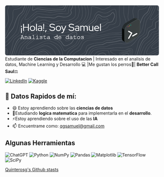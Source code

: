 ![Banner presentación](github-header-image.png)
Estudiante de **Ciencias de la Computacion** | Interesado en el analisis de datos, Machine Learning y Desarrollo 💻​
|Me gustan los perros🐶​| **Better Call Saul**⚖️​


[![LinkedIn](https://img.shields.io/badge/linkedin-%230077B5.svg?style=for-the-badge&logo=linkedin&logoColor=white)](https://www.linkedin.com/in/samuel-quintero-galvis-279154329/)
[![Kaggle](https://img.shields.io/badge/Kaggle-035a7d?style=for-the-badge&logo=kaggle&logoColor=white)](https://www.kaggle.com/samuelquinterogalvis)

## 🤔 Datos Rapidos de mí:

- 😄 Estoy aprendiendo sobre las **ciencias de datos**
- 🦉​Estudiando **logica matematica** para implementarla en el **desarrollo**.
- ⚡Estoy aprendiendo sobre el uso de las **IA**
- 📫 Encuentrame como: qgsamuel@gmail.com

## Algunas Herramientas

![ChatGPT](https://img.shields.io/badge/chatGPT-74aa9c?style=for-the-badge&logo=openai&logoColor=white)
![Python](https://img.shields.io/badge/python-3670A0?style=for-the-badge&logo=python&logoColor=ffdd54)
![NumPy](https://img.shields.io/badge/numpy-%23013243.svg?style=for-the-badge&logo=numpy&logoColor=white)
![Pandas](https://img.shields.io/badge/pandas-%23150458.svg?style=for-the-badge&logo=pandas&logoColor=white)
![Matplotlib](https://img.shields.io/badge/Matplotlib-%23ffffff.svg?style=for-the-badge&logo=Matplotlib&logoColor=black)
![TensorFlow](https://img.shields.io/badge/TensorFlow-%23FF6F00.svg?style=for-the-badge&logo=TensorFlow&logoColor=white)
![SciPy](https://img.shields.io/badge/SciPy-%230C55A5.svg?style=for-the-badge&logo=scipy&logoColor=%white)

[Quinterosg's Github stasts](https://github-readm-stats.vercel.app/appi?username=Quinterosg&show_icons=true&)
<!--
**Quinterosg/Quinterosg** is a ✨ _special_ ✨ repository because its `README.md` (this file) appears on your GitHub profile.
